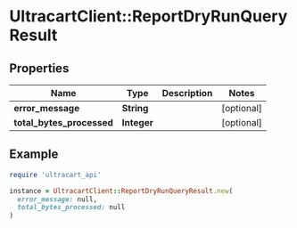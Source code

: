 # UltracartClient::ReportDryRunQueryResult

## Properties

| Name | Type | Description | Notes |
| ---- | ---- | ----------- | ----- |
| **error_message** | **String** |  | [optional] |
| **total_bytes_processed** | **Integer** |  | [optional] |

## Example

```ruby
require 'ultracart_api'

instance = UltracartClient::ReportDryRunQueryResult.new(
  error_message: null,
  total_bytes_processed: null
)
```

